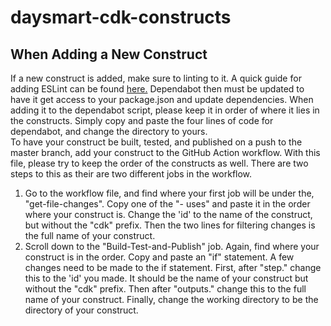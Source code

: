 # daysmart-cdk-constructs

## When Adding a New Construct

If a new construct is added, make sure to linting to it.  A quick guide for adding ESLint can be found [here.](https://blog.logrocket.com/linting-typescript-using-eslint-and-prettier/) 
Dependabot then must be updated to have it get access to your package.json and update dependencies.  When adding it to the dependabot script, please keep it in order of where it lies in the constructs.  Simply copy and paste the four lines of code for dependabot, and change the directory to yours.  
To have your construct be built, tested, and published on a push to the master branch, add your construct to the GitHub Action workflow.  With this file, please try to keep the order of the constructs as well.  There are two steps to this as their are two different jobs in the workflow.  
1. Go to the workflow file, and find where your first job will be under the, "get-file-changes".  Copy one of the "- uses" and paste it in the order where your construct is.  Change the 'id' to the name of the construct, but without the "cdk" prefix.  Then the two lines for filtering changes is the full name of your construct.
2. Scroll down to the "Build-Test-and-Publish" job.  Again, find where your construct is in the order.  Copy and paste an "if" statement.  A few changes need to be made to the if statement.  First, after "step." change this to the 'id' you made.  It should be the name of your construct but without the "cdk" prefix.  Then after "outputs." change this to the full name of your construct.  Finally, change the working directory to be the directory of your construct.               
